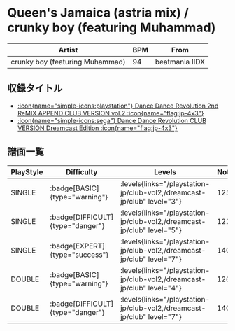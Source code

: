# Queen's Jamaica (astria mix) / crunky boy (featuring Muhammad)

|Artist|BPM|From|
|------|---|----|
|crunky boy (featuring Muhammad)|94|beatmania IIDX|

## 収録タイトル

- [:icon{name="simple-icons:playstation"} Dance Dance Revolution 2nd ReMIX APPEND CLUB VERSION vol.2 :icon{name="flag:jp-4x3"}](/playstation-jp/club-vol2)
- [:icon{name="simple-icons:sega"} Dance Dance Revolution CLUB VERSION Dreamcast Edition :icon{name="flag:jp-4x3"}](/dreamcast-jp/club)

## 譜面一覧

|PlayStyle|Difficulty|Levels|Notes|Movie|
|---------|----------|------|-----|-----|
|SINGLE| :badge[BASIC]{type="warning"}| :levels{links="/playstation-jp/club-vol2,/dreamcast-jp/club" level="3"}|125/0||
|SINGLE| :badge[DIFFICULT]{type="danger"}| :levels{links="/playstation-jp/club-vol2,/dreamcast-jp/club" level="5"}|122/0||
|SINGLE| :badge[EXPERT]{type="success"}| :levels{links="/playstation-jp/club-vol2,/dreamcast-jp/club" level="7"}|140/0||
|DOUBLE| :badge[BASIC]{type="warning"}| :levels{links="/playstation-jp/club-vol2,/dreamcast-jp/club" level="4"}|126/0||
|DOUBLE| :badge[DIFFICULT]{type="danger"}| :levels{links="/playstation-jp/club-vol2,/dreamcast-jp/club" level="7"}|140/0||
